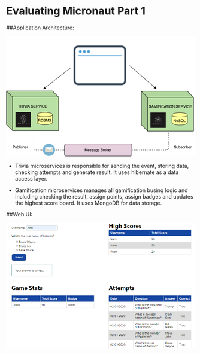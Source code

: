 # Evaluating Micronaut Part 1

##Application Architecture:

![Application - version 8](micronaut-arc.png)


-	Trivia microservices is responsible for sending the event, storing data, checking attempts and generate result. It uses hibernate as a data access layer.

-	Gamification microservices manages all gamification busing logic and including checking the result, assign points, assign badges and updates the highest score board. It uses MongoDB for data storage.


##Web UI:

![Application - version 8](micronaut-app-ui.png)